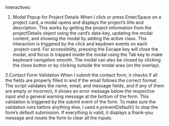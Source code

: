 
Interactives:
1. Modal Popup for Project Details
When I click or press Enter/Space on a project card, a modal opens and displays the project’s title and description. This works by getting the project information from the projectDetails object using the card’s data-key, updating the modal content, and showing the modal by adding the active class. This interaction is triggered by the click and keydown events on each .project-card. For accessibility, pressing the Escape key will close the modal, and focus is trapped inside the modal using the Tab key to make keyboard navigation smooth. The modal can also be closed by clicking the close button or by clicking outside the modal area (on the overlay).

2.Contact Form Validation
When I submit the contact form, it checks if all the fields are properly filled in and if the email follows the correct format. The script validates the name, email, and message fields, and if any of them are empty or incorrect, it shows an error message below the respective input and a general warning message at the bottom of the form. This validation is triggered by the submit event of the form. To make sure the validation runs before anything else, I used e.preventDefault() to stop the form’s default submission. If everything is valid, it displays a thank-you message and resets the form to clear all the inputs.



